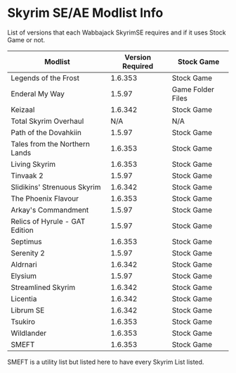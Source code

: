 # Skyrim SE/AE Modlist Info

List of versions that each Wabbajack SkyrimSE requires and if it uses Stock Game or not.

Modlist                        | Version Required | Stock Game
-------------------------------|------------------|------------------
Legends of the Frost           | 1.6.353          | Stock Game
Enderal My Way                 | 1.5.97           | Game Folder Files
Keizaal                        | 1.6.342          | Stock Game
Total Skyrim Overhaul          | N/A              | N/A
Path of the Dovahkiin          | 1.5.97           | Stock Game
Tales from the Northern Lands  | 1.6.353          | Stock Game
Living Skyrim                  | 1.6.353          | Stock Game
Tinvaak 2                      | 1.5.97           | Stock Game
Slidikins' Strenuous Skyrim    | 1.6.342          | Stock Game
The Phoenix Flavour            | 1.6.353          | Stock Game
Arkay's Commandment            | 1.5.97           | Stock Game
Relics of Hyrule - GAT Edition | 1.5.97           | Stock Game
Septimus                       | 1.6.353          | Stock Game
Serenity 2                     | 1.5.97           | Stock Game
Aldrnari                       | 1.6.342          | Stock Game
Elysium                        | 1.5.97           | Stock Game
Streamlined Skyrim             | 1.6.342          | Stock Game
Licentia                       | 1.6.342          | Stock Game
Librum SE                      | 1.6.342          | Stock Game
Tsukiro                        | 1.6.353          | Stock Game
Wildlander                     | 1.6.353          | Stock Game
SMEFT                          | 1.6.353          | Stock Game

SMEFT is a utility list but listed here to have every Skyrim List listed.

